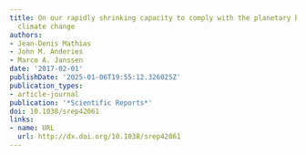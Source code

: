 ```yaml
---
title: On our rapidly shrinking capacity to comply with the planetary boundaries on
  climate change
authors:
- Jean-Denis Mathias
- John M. Anderies
- Marco A. Janssen
date: '2017-02-01'
publishDate: '2025-01-06T19:55:12.326025Z'
publication_types:
- article-journal
publication: '*Scientific Reports*'
doi: 10.1038/srep42061
links:
- name: URL
  url: http://dx.doi.org/10.1038/srep42061
---
```


